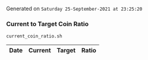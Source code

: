 Generated on `Saturday 25-September-2021 at 23:25:20`

### Current to Target Coin Ratio
`current_coin_ratio.sh`

Date|Current|Target|Ratio
---|---|---|---
